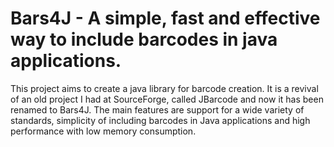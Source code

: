 # Bars4J - A simple, fast and effective way to include barcodes in java applications.
This project aims to create a java library for barcode creation. It is a revival of an old project I had at SourceForge, called JBarcode and now it has been renamed to Bars4J. The main features are support for a wide variety of standards, simplicity of including barcodes in Java applications and high performance with low memory consumption.
